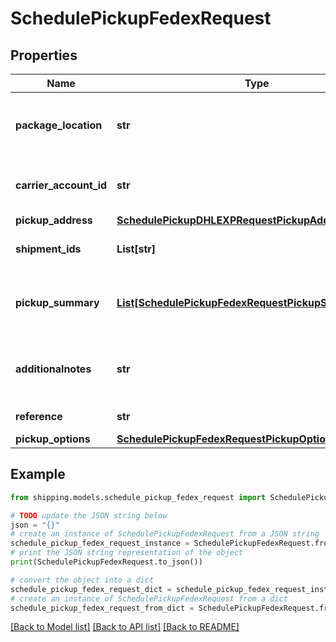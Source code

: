 # SchedulePickupFedexRequest


## Properties

Name | Type | Description | Notes
------------ | ------------- | ------------- | -------------
**package_location** | **str** | It specifies the location from where packages would be collected. Applicable values are &#x60;FRONT&#x60;,&#x60;NONE&#x60;,&#x60;SIDE&#x60;,&#x60;REAR&#x60; | 
**carrier_account_id** | **str** | It specifies the carrier account id, its value can be referenced from the &#x60;Get Carrier Accounts&#x60; API. | 
**pickup_address** | [**SchedulePickupDHLEXPRequestPickupAddress**](SchedulePickupDHLEXPRequestPickupAddress.md) |  | 
**shipment_ids** | **List[str]** | It indicates the shipmentIds for which pickup to be scheduled. | [optional] 
**pickup_summary** | [**List[SchedulePickupFedexRequestPickupSummaryInner]**](SchedulePickupFedexRequestPickupSummaryInner.md) | This can be used to add package details for which labels are not created yet but would want to schedule pickup in advance. | [optional] 
**additionalnotes** | **str** | It can be used to provide any additional comments or remarks, it would be printed on the scheduled pickup document. | [optional] 
**reference** | **str** | It is used for any reference purpose | [optional] 
**pickup_options** | [**SchedulePickupFedexRequestPickupOptions**](SchedulePickupFedexRequestPickupOptions.md) |  | 

## Example

```python
from shipping.models.schedule_pickup_fedex_request import SchedulePickupFedexRequest

# TODO update the JSON string below
json = "{}"
# create an instance of SchedulePickupFedexRequest from a JSON string
schedule_pickup_fedex_request_instance = SchedulePickupFedexRequest.from_json(json)
# print the JSON string representation of the object
print(SchedulePickupFedexRequest.to_json())

# convert the object into a dict
schedule_pickup_fedex_request_dict = schedule_pickup_fedex_request_instance.to_dict()
# create an instance of SchedulePickupFedexRequest from a dict
schedule_pickup_fedex_request_from_dict = SchedulePickupFedexRequest.from_dict(schedule_pickup_fedex_request_dict)
```
[[Back to Model list]](../README.md#documentation-for-models) [[Back to API list]](../README.md#documentation-for-api-endpoints) [[Back to README]](../README.md)



